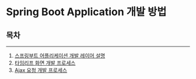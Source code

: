 # Spring Boot Application 개발 방법

## 목차
---
1. [스프링부트 어플리케이션 개발 레이어 설명](./back-dev-spring-guide.md)
2. [타임리프 화면 개발 프로세스](./back-dev-spring-thymeleaf.md)
3. [Ajax 요청 개발 프로세스](./back-dev-spring-ajaxcall.md)